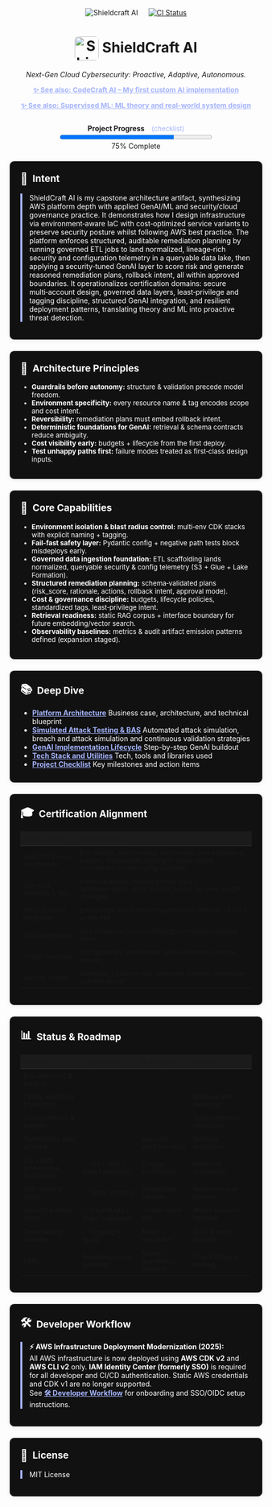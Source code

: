 <div align="center" style="display: flex; align-items: center; justify-content: center; margin-bottom:2em">
  <img src="https://img.shields.io/badge/AI%20Security-Shieldcraft%20AI-blueviolet?style=for-the-badge&logo=amazonaws&logoColor=white" alt="Shieldcraft AI" />
  <a href="https://github.com/Dee66/shieldcraft-ai/actions/workflows/ci.yml" style="margin-left: 1.5em; float: right;">
    <img src="https://github.com/Dee66/shieldcraft-ai/actions/workflows/ci.yml/badge.svg" alt="CI Status" style="vertical-align: middle;" />
  </a>
</div>

<h1 align="center"><img src="docs-site/static/img/logo.png" alt="ShieldCraft AI" style="height:48px;width:auto;vertical-align:middle;border-radius:8px;" /> ShieldCraft AI</h1>
<p align="center"><em>Next-Gen Cloud Cybersecurity: Proactive, Adaptive, Autonomous.</em></p>

<div align="center" style="margin-bottom:1em;">
  <a href="https://github.com/Dee66/CodeCraft-AI" style="color:#a5b4fc; font-size:0.98em;">
    <b>✨ See also: CodeCraft AI – My first custom AI implementation</b>
  </a>
</div>

<div align="center" style="margin-bottom:2em;">
  <a href="https://github.com/Dee66/supervised-learning" style="color:#a5b4fc; font-size:0.98em;">
    <b>✨ See also: Supervised ML: ML theory and real-world system design</b>
  </a>
</div>

<div id="progress-bar" align="center" style="margin-bottom:1.5em;">
  <strong>Project Progress</strong>
  <a href="./docs-site/docs/github/checklist.md" style="margin-left:0.75em; font-size:0.95em; color:#a5b4fc; text-decoration:none;">(checklist)</a><br/>
  <progress id="shieldcraft-progress" value="75" max="100" style="width: 60%; height: 18px;"></progress>
  <div id="progress-label">75% Complete</div>
</div>

<section style="border:1px solid #e0e0e0; border-radius:10px; margin:1.5em 0; box-shadow:0 2px 8px #f0f0f0; padding:1.5em; background:#111; color:#fff;">
<h2 style="margin-top:0;display:flex;align-items:center;font-size:1.35em;gap:0.5em;">
  <span style="font-size:1.2em;">🔎</span> Intent
</h2>
<div style="border-left:4px solid #a5b4fc; padding-left:1em; margin-bottom:1em;">
ShieldCraft AI is my capstone architecture artifact, synthesizing AWS platform depth with applied GenAI/ML and security/cloud governance practice. It demonstrates how I design infrastructure via environment‑aware IaC with cost‑optimized service variants to preserve security posture whilst following AWS best practice. The platform enforces structured, auditable remediation planning by running governed ETL jobs to land normalized, lineage‑rich security and configuration telemetry in a queryable data lake, then applying a security‑tuned GenAI layer to score risk and generate reasoned remediation plans, rollback intent, all within approved boundaries. It operationalizes certification domains: secure multi‑account design, governed data layers, least‑privilege and tagging discipline, structured GenAI integration, and resilient deployment patterns, translating theory and ML into proactive threat detection.
</div>
</section>

<section style="border:1px solid #e0e0e0; border-radius:10px; margin:1.5em 0; box-shadow:0 2px 8px #f0f0f0; padding:1.5em; background:#111; color:#fff;">
<h2 style="margin-top:0;display:flex;align-items:center;font-size:1.35em;gap:0.5em;">
  <span style="font-size:1.2em;">🧠</span> Architecture Principles
</h2>
<ul style="margin:0 0 0.75em 0; font-size:0.95em;">
  <li><b>Guardrails before autonomy:</b> structure & validation precede model freedom.</li>
  <li><b>Environment specificity:</b> every resource name & tag encodes scope and cost intent.</li>
  <li><b>Reversibility:</b> remediation plans must embed rollback intent.</li>
  <li><b>Deterministic foundations for GenAI:</b> retrieval & schema contracts reduce ambiguity.</li>
  <li><b>Cost visibility early:</b> budgets + lifecycle from the first deploy.</li>
  <li><b>Test unhappy paths first:</b> failure modes treated as first‑class design inputs.</li>
</ul>
</section>

<section style="border:1px solid #e0e0e0; border-radius:10px; margin:1.5em 0; box-shadow:0 2px 8px #f0f0f0; padding:1.5em; background:#111; color:#fff;">
<h2 style="margin-top:0;display:flex;align-items:center;font-size:1.35em;gap:0.5em;">
  <span style="font-size:1.2em;">🧩</span> Core Capabilities
</h2>
<ul style="margin:0 0 0.75em 0; font-size:0.95em;">
  <li><b>Environment isolation & blast radius control:</b> multi‑env CDK stacks with explicit naming + tagging.</li>
  <li><b>Fail‑fast safety layer:</b> Pydantic config + negative path tests block misdeploys early.</li>
  <li><b>Governed data ingestion foundation:</b> ETL scaffolding lands normalized, queryable security & config telemetry (S3 + Glue + Lake Formation).</li>
  <li><b>Structured remediation planning:</b> schema‑validated plans (risk_score, rationale, actions, rollback intent, approval mode).</li>
  <li><b>Cost & governance discipline:</b> budgets, lifecycle policies, standardized tags, least‑privilege intent.</li>
  <li><b>Retrieval readiness:</b> static RAG corpus + interface boundary for future embedding/vector search.</li>
  <li><b>Observability baselines:</b> metrics & audit artifact emission patterns defined (expansion staged).</li>
</ul>
</section>


<section style="border:1px solid #e0e0e0; border-radius:10px; margin:1.5em 0; box-shadow:0 2px 8px #f0f0f0; padding:1.5em; background:#111; color:#fff;">
<h2 style="margin-top:0;display:flex;align-items:center;font-size:1.35em;gap:0.5em;">
  <span style="font-size:1.2em;">📚</span> Deep Dive
</h2>
<ul style="margin-bottom:0.5em;">
  <li><a href="./docs-site/docs/github/spec.md" style="color:#a5b4fc;"><b>Platform Architecture</b></a> Business case, architecture, and technical blueprint</li>
  <li><a href="./docs-site/docs/github/attack-simulation.md" style="color:#a5b4fc;"><b>Simulated Attack Testing & BAS</b></a> Automated attack simulation, breach and attack simulation and continuous validation strategies</li>
  <li><a href="./docs-site/docs/github/poa.md" style="color:#a5b4fc;"><b>GenAI Implementation Lifecycle</b></a> Step-by-step GenAI buildout</li>
  <li><a href="./docs-site/docs/github/tooling.md" style="color:#a5b4fc;"><b>Tech Stack and Utilities</b></a> Tech, tools and libraries used</li>
  <li><a href="./docs-site/docs/github/checklist.md" style="color:#a5b4fc;"><b>Project Checklist</b></a> Key milestones and action items</li>
</ul>
</section>

<section style="border:1px solid #e0e0e0; border-radius:10px; margin:1.5em 0; box-shadow:0 2px 8px #f0f0f0; padding:1.5em; background:#111; color:#fff;">
<h2 style="margin-top:0;display:flex;align-items:center;font-size:1.35em;gap:0.5em;">
  <span style="font-size:1.2em;">🎓</span> Certification Alignment
</h2>
<table style="width:100%; font-size:0.85em; border-collapse:collapse;">
  <thead>
    <tr style="background:#1b1b1b;">
      <th style="text-align:left; padding:6px; border-bottom:1px solid #333;">Domain Focus</th>
      <th style="text-align:left; padding:6px; border-bottom:1px solid #333;">Implementation</th>
    </tr>
  </thead>
  <tbody>
    <tr><td style="padding:6px;">SAA‑C03 Secure Architecture</td><td style="padding:6px;">Env isolation, least‑privilege permissions, cost estimates & budgets, standardized tagging for observability, environment‑scoped config validation</td></tr>
    <tr><td style="padding:6px;">SAA‑C03 Reliability & Ops</td><td style="padding:6px;">Extensive testing, modular domain stacks, defense‑in‑depth, stack isolation, tested fail-over and DR strategies</td></tr>
    <tr><td style="padding:6px;">AIF‑C01 GenAI Integration</td><td style="padding:6px;">Environment aware model implemenation (Mistral-7B-v0.1 as dev FM)</td></tr>
    <tr><td style="padding:6px;">Data Governance</td><td style="padding:6px;">Lake Formation / Glue scaffolding, normalized telemetry intent</td></tr>
    <tr><td style="padding:6px;">FinOps Discipline</td><td style="padding:6px;">Cost guardrails, environment service variance, lifecycle policies</td></tr>
    <tr><td style="padding:6px;">Security Posture</td><td style="padding:6px;">GuardDuty / Security Hub / Inspector domains, remediation guardrail design</td></tr>
  </tbody>
</table>
</section>

<section style="border:1px solid #e0e0e0; border-radius:10px; margin:1.5em 0; box-shadow:0 2px 8px #f0f0f0; padding:1.5em; background:#111; color:#fff;">
<h2 style="margin-top:0;display:flex;align-items:center;font-size:1.35em;gap:0.5em;">
  <span style="font-size:1.2em;">📊</span> Status & Roadmap
</h2>

<table style="width:100%; font-size:0.9em; border-collapse:collapse;">
  <thead style="background:#1b1b1b;">
    <tr>
      <th style="text-align:left; padding:6px; border-bottom:1px solid #333;">Domain</th>
      <th style="text-align:left; padding:6px; border-bottom:1px solid #333;">Implemented</th>
      <th style="text-align:left; padding:6px; border-bottom:1px solid #333;">In Progress</th>
      <th style="text-align:left; padding:6px; border-bottom:1px solid #333;">Planned</th>
    </tr>
  </thead>
  <tbody>
    <tr><td style="padding:6px;">Env‑aware IaC & tagging</td><td style="padding:6px;">✅</td><td style="padding:6px;"></td><td style="padding:6px;">-</td></tr>
    <tr><td style="padding:6px;">Config validation (Pydantic)</td><td style="padding:6px;">✅</td><td style="padding:6px;"></td><td style="padding:6px;">Enhance drift detection</td></tr>
    <tr><td style="padding:6px;">Cost guardrails & budgets</td><td style="padding:6px;">✅</td><td style="padding:6px;"></td><td style="padding:6px;">Token/inference attribution</td></tr>
    <tr><td style="padding:6px;">Remediation plan schema</td><td style="padding:6px;">✅</td><td style="padding:6px;">Approval workflow docs</td><td style="padding:6px;">Rollback simulation</td></tr>
    <tr><td style="padding:6px;">ETL / data governance scaffolding</td><td style="padding:6px;">✅ (S3 / Glue / Lake Formation)</td><td style="padding:6px;">Lineage enrichment</td><td style="padding:6px;">Retention automation</td></tr>
    <tr><td style="padding:6px;">RAG retrieval (stub)</td><td style="padding:6px;">✅ (static corpus)</td><td style="padding:6px;">Embedding pipeline</td><td style="padding:6px;">Relevance eval harness</td></tr>
    <tr><td style="padding:6px;">Security posture layers</td><td style="padding:6px;">✅ (GuardDuty / Hub / Inspector)</td><td style="padding:6px;">Threat model doc</td><td style="padding:6px;">Attack scenario injection</td></tr>
    <tr><td style="padding:6px;">Observability baseline</td><td style="padding:6px;">✅ (logging + tests)</td><td style="padding:6px;">Metrics expansion</td><td style="padding:6px;">SLOs & error budgets</td></tr>
    <tr><td style="padding:6px;">ADRs</td><td style="padding:6px;">Foundational set pending</td><td style="padding:6px;">Model / guardrails / retrieval</td><td style="padding:6px;">Cost & rollback strategy</td></tr>
  </tbody>
</table>
</section>

<section style="border:1px solid #e0e0e0; border-radius:10px; margin:1.5em 0; box-shadow:0 2px 8px #f0f0f0; padding:1.5em; background:#111; color:#fff;">
<h2 style="margin-top:0;display:flex;align-items:center;font-size:1.35em;gap:0.5em;">
  <span style="font-size:1.2em;">🛠️</span> Developer Workflow
</h2>
<div style="border-left:4px solid #a5b4fc; padding-left:1em; margin-bottom:1em;">

<b>⚡️ AWS Infrastructure Deployment Modernization (2025):</b><br>
All AWS infrastructure is now deployed using <b>AWS CDK v2</b> and <b>AWS CLI v2</b> only. <b>IAM Identity Center (formerly SSO)</b> is required for all developer and CI/CD authentication. Static AWS credentials and CDK v1 are no longer supported.<br>
See <a href="./docs-site/docs/github/developer-workflow.md" style="color:#a5b4fc;"><b>🛠️ Developer Workflow</b></a> for onboarding and SSO/OIDC setup instructions.
</div>
</section>

<section style="border:1px solid #e0e0e0; border-radius:10px; margin:1.5em 0; box-shadow:0 2px 8px #f0f0f0; padding:1.5em; background:#111; color:#fff;">
<h2 style="margin-top:0;display:flex;align-items:center;font-size:1.35em;gap:0.5em;">
  <span style="font-size:1.2em;">📄</span> License
</h2>
<div style="border-left:4px solid #a5b4fc; padding-left:1em; margin-bottom:1em;">
MIT License
</div>
</section>
